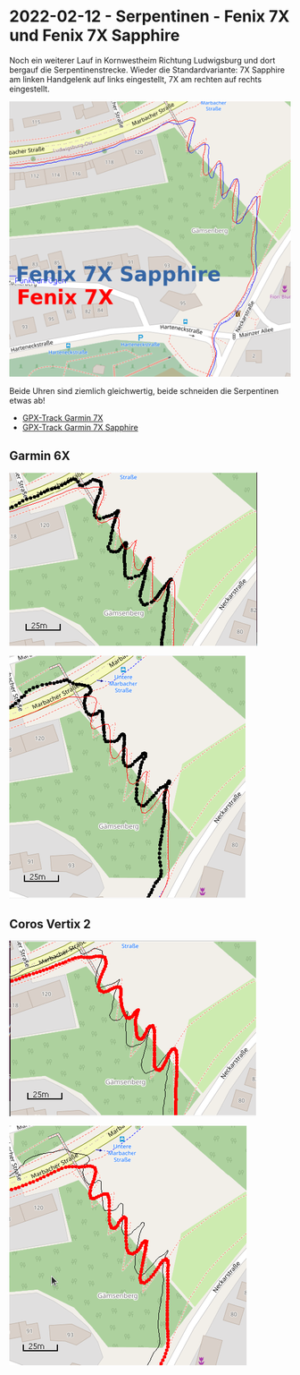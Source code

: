 2022-02-12 - Serpentinen - Fenix 7X und Fenix 7X Sapphire
=========================================================

Noch ein weiterer Lauf in Kornwestheim Richtung Ludwigsburg
und dort bergauf die Serpentinenstrecke. Wieder die Standardvariante:
7X Sapphire am linken Handgelenk auf links eingestellt, 7X am rechten auf rechts eingestellt.

![Vergleich 7X-7XSapphire](images/2022-02-12_ludwigsburg-serpentinen.png)

Beide Uhren sind ziemlich gleichwertig, beide schneiden die Serpentinen etwas ab!

- [GPX-Track Garmin 7X](data/2022-02-12_7x.gpx.xz)
- [GPX-Track Garmin 7X Sapphire](data/2022-02-12_7x-sapphire.gpx.xz)

## Garmin 6X

![2021-10-08 - Garmin 6X](images/2021-10-08_6x_ludwigsburg-serpentinen.png)

![2021-10-14 - Garmin 6X](images/2021-10-14_6x_ludwigsburg-serpentinen.png)

## Coros Vertix 2

![2021-10-08 - Coros Vertix 2](images/2021-10-08_vertix2_ludwigsburg-serpentinen.png)

![2021-10-14 - Coros Vertix 2](images/2021-10-14_vertix2_ludwigsburg-serpentinen.png)
